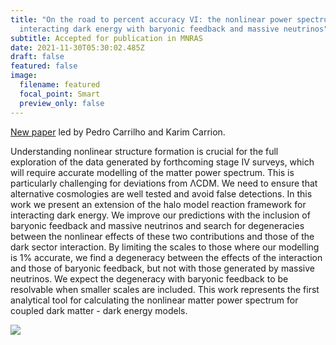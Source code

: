 ```yaml
---
title: "On the road to percent accuracy VI: the nonlinear power spectrum for
  interacting dark energy with baryonic feedback and massive neutrinos"
subtitle: Accepted for publication in MNRAS
date: 2021-11-30T05:30:02.485Z
draft: false
featured: false
image:
  filename: featured
  focal_point: Smart
  preview_only: false
---
```

[New paper](https://arxiv.org/abs/2111.13598) led by Pedro Carrilho and Karim Carrion.



Understanding nonlinear structure formation is crucial for the full exploration of the data generated by forthcoming stage IV surveys, which will require accurate modelling of the matter power spectrum. This is particularly challenging for deviations from ΛCDM. We need to ensure that alternative cosmologies are well tested and avoid false detections. In this work we present an extension of the halo model reaction framework for interacting dark energy. We improve our predictions with the inclusion of baryonic feedback and massive neutrinos and search for degeneracies between the nonlinear effects of these two contributions and those of the dark sector interaction. By limiting the scales to those where our modelling is 1% accurate, we find a degeneracy between the effects of the interaction and those of baryonic feedback, but not with those generated by massive neutrinos. We expect the degeneracy with baryonic feedback to be resolvable when smaller scales are included. This work represents the first analytical tool for calculating the nonlinear matter power spectrum for coupled dark matter - dark energy models.

![](screen-shot-2021-10-22-at-07.02.37.png)